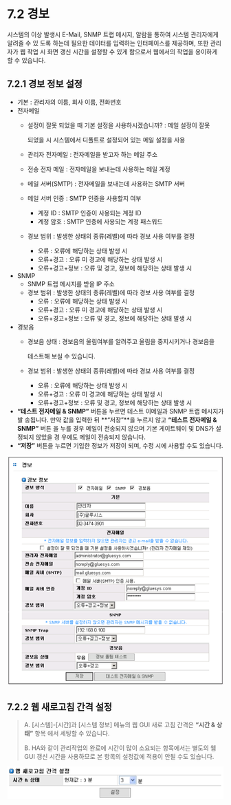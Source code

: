# 7.2 경보

시스템의 이상 발생시 E-Mail, SNMP 트랩 메시지, 알람을 통하여 시스템 관리자에게 알려줄 수 있 도록 하는데 필요한 데이터를 입력하는 인터페이스를 제공하며, 또한 관리자가 웹 작업 시 화면 갱신 시간을 설정할 수 있게 함으로서 웹에서의 작업을 용이하게 할 수 있습니다.

## 7.2.1 경보 정보 설정

* 기본 : 관리자의 이름, 회사 이름, 전화번호
* 전자메일
  * 설정이 잘못 되었을 때 기본 설정을 사용하시겠습니까? : 메일 설정이 잘못

    되었을 시 시스템에서 디폴트로 설정되어 있는 메일 설정을 사용

  * 관리자 전자메일 : 전자메일을 받고자 하는 메일 주소
  * 전송 전자 메일 : 전자메일을 보내는데 사용하는 메일 계정
  * 메일 서버\(SMTP\) : 전자메일을 보내는데 사용하는 SMTP 서버
  * 메일 서버 인증 : SMTP 인증을 사용할지 여부
    * 계정 ID : SMTP 인증이 사용되는 계정 ID
    * 계정 암호 : SMTP 인증에 사용되는 계정 패스워드
  * 경보 범위 : 발생한 상태의 종류\(레벨\)에 따라 경보 사용 여부를 결정
    * 오류 : 오류에 해당하는 상태 발생 시
    * 오류+경고 : 오류 미 경고에 해당하는 상태 발생 시
    * 오류+경고+정보 : 오류 및 경고, 정보에 해당하는 상태 발생 시
* SNMP
  * SNMP 트랩 메시지를 받을 IP 주소
  * 경보 범위 : 발생한 상태의 종류\(레벨\)에 따라 경보 사용 여부를 결정
    * 오류 : 오류에 해당하는 상태 발생 시
    * 오류+경고 : 오류 미 경고에 해당하는 상태 발생 시
    * 오류+경고+정보 : 오류 및 경고, 정보에 해당하는 상태 발생 시
* 경보음
  * 경보음 상태 : 경보음의 울림여부를 알려주고 울림을 중지시키거나 경보음을

    테스트해 보실 수 있습니다.

  * 경보 범위 : 발생한 상태의 종류\(레벨\)에 따라 경보 사용 여부를 결정
    * 오류 : 오류에 해당하는 상태 발생 시
    * 오류+경고 : 오류 미 경고에 해당하는 상태 발생 시
    * 오류+경고+정보 : 오류 및 경고, 정보에 해당하는 상태 발생 시
* **“테스트 전자메일 & SNMP”** 버튼을 누르면 테스트 이메일과 SNMP 트랩 메시지가 발 송됩니다. 만약 값을 입력한 뒤 **“저장”**을 누르지 않고 **“테스트 전자메일 & SNMP”** 버튼 을 누를 경우 메일이 전송되지 않으며 기본 게이트웨이 및 DNS가 설정되지 않았을 경 우에도 메일이 전송되지 않습니다.
* **“저장”** 버튼을 누르면 기입한 정보가 저장이 되며, 수정 시에 사용할 수도 있습니다.

![\[ &#xADF8;&#xB9BC; 7.2.1 &#xACBD;&#xACE0;&#xB97C; &#xC704;&#xD55C; &#xACBD;&#xBCF4; &#xC124;&#xC815; \]](../.gitbook/assets/alert1.png)

## 7.2.2 웹 새로고침 간격 설정

> A. \[시스템\]-\[시간\]과 \[시스템 정보\] 메뉴의 웹 GUI 새로 고침 간격은 **“시간 & 상태”** 항목 에서 세팅할 수 있습니다.
>
> B. HA와 같이 관리작업의 완료에 시간이 많이 소요되는 항목에서는 별도의 웹 GUI 갱신 시간을 사용하므로 본 항목의 설정값에 적용이 안될 수도 있습니다.

![\[ &#xADF8;&#xB9BC; 7.2.2 &#xC6F9; &#xC0C8;&#xB85C;&#xACE0;&#xCE68; &#xAC04;&#xACA9; &#xC124;&#xC815;\]](../.gitbook/assets/alert2.png)


